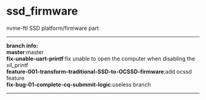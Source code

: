 # ssd_firmware
nvme-ftl
SSD platform/firmware part
*****

**branch info:**<br>
**master**:master<br>
**fix-unable-uart-printf**:fix unable to open the computer when disabling the xil_printf<br>
**feature-001-transform-traditional-SSD-to-OCSSD-firmware**:add ocssd feature<br>
**fix-bug-01-complete-cq-submmit-logic**:useless branch
****
